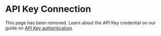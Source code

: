 # API Key Connection

<InlineAlert slots="text"/>

This page has been removed. Learn about the API Key credential on our guide on [API Key authentication](./APIKeyAuthentication/index.md).
